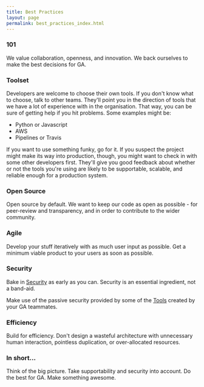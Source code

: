 ```yaml
---
title: Best Practices
layout: page
permalink: best_practices_index.html
---
```


### 101

We value collaboration, openness, and innovation. We back ourselves to make the best decisions for GA.

### Toolset

Developers are welcome to choose their own tools. If you don't know what to choose, talk to other teams. They'll point you in the direction of tools that we have a lot of experience with in the organisation. That way, you can be sure of getting help if you hit problems. Some examples might be:

* Python or Javascript
* AWS
* Pipelines or Travis

If you want to use something funky, go for it. If you suspect the project might make its way into production, though, you might want to check in with some other developers first. They'll give you good feedback about whether or not the tools you're using are likely to be supportable, scalable, and reliable enough for a production system.

### Open Source

Open source by default. We want to keep our code as open as possible - for peer-review and transparency, and in order to contribute to the wider community.

### Agile

Develop your stuff iteratively with as much user input as possible. Get a minimum viable product to your users as soon as possible.

### Security

Bake in [Security](security_index.md)  as early as you can. Security is an essential ingredient, not a band-aid.

Make use of the passive security provided by some of the [Tools](tools_index.md) created by your GA teammates.

### Efficiency

Build for efficiency. Don't design a wasteful architecture with unnecessary human interaction, pointless duplication, or over-allocated resources.

### In short...

Think of the big picture. Take supportability and security into account. Do the best for GA. Make something awesome.
